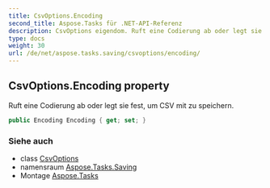 ```yaml
---
title: CsvOptions.Encoding
second_title: Aspose.Tasks für .NET-API-Referenz
description: CsvOptions eigendom. Ruft eine Codierung ab oder legt sie fest um CSV mit zu speichern.
type: docs
weight: 30
url: /de/net/aspose.tasks.saving/csvoptions/encoding/
---
```

## CsvOptions.Encoding property

Ruft eine Codierung ab oder legt sie fest, um CSV mit zu speichern.

```csharp
public Encoding Encoding { get; set; }
```

### Siehe auch

* class [CsvOptions](../)
* namensraum [Aspose.Tasks.Saving](../../csvoptions/)
* Montage [Aspose.Tasks](../../../)


